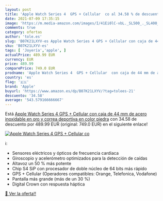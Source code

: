 ```yaml
---
layout: post
title: 'Apple Watch Series 4  GPS + Cellular  co al 34.58 % de descuento'
date: 2021-07-09 17:35:15
image: 'https://m.media-amazon.com/images/I/41Ei0lC-vbL._SL500_._SL400_.jpg'
comments: true
category: ofertas
author: 'tole.es'
slug: 'B07K21LXYV-es Apple Watch Series 4 GPS + Cellular con caja de 44 mm de...'
sku: 'B07K21LXYV-es'
tags: [ 'Joyería','apple', ]
actualPrice: 489.99 EUR
currency: EUR
price: 489.99
comparePrice: 749.0 EUR
prodname: 'Apple Watch Series 4  GPS + Cellular  con caja de 44 mm de acero inoxidable en oro y correa deportiva en color piedra'
country: 'es'
flag: '🇪🇸'
brand: 'Apple'
buyurl: 'https://www.amazon.es/dp/B07K21LXYV/?tag=tolees-21'
descuento: '34.58'
average: '543.579166666667'
---
```


Está [Apple Watch Series 4  GPS + Cellular  con caja de 44 mm de acero inoxidable en oro y correa deportiva en color piedra](https://www.amazon.es/dp/B07K21LXYV/?tag=tolees-21) con 34.58 de descuento por 489.99 EUR (original: 749.0 EUR) en el siguiente enlace!

[![Apple Watch Series 4  GPS + Cellular  co](https://m.media-amazon.com/images/I/41Ei0lC-vbL._SL500_._SL400_.jpg)](https://www.amazon.es/dp/B07K21LXYV/?tag=tolees-21)

ℹ️:

- Sensores eléctricos y ópticos de frecuencia cardiaca
- Giroscopio y acelerómetro optimizados para la detección de caídas
- Altavoz un 50 % más potente
- Chip S4 SiP con procesador de doble núcleo de 64 bits más rápido
- GPS + Cellular (Operadores compatibles: Orange, Telefonica, Vodafone)
- Pantalla más grande (más de un 30 %)
- Digital Crown con respuesta háptica

[🛒 Ver la oferta!!](https://www.amazon.es/dp/B07K21LXYV/?tag=tolees-21)
